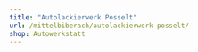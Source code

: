 ```yaml
---
title: "Autolackierwerk Posselt"
url: /mittelbiberach/autolackierwerk-posselt/
shop: Autowerkstatt
---
```

